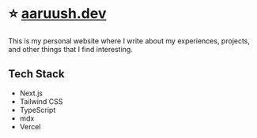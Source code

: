 # ⭐ [aaruush.dev](aaruush.dev)

This is my personal website where I write about my experiences, projects, and other things that I find interesting.

## Tech Stack

- Next.js
- Tailwind CSS
- TypeScript
- mdx
- Vercel
